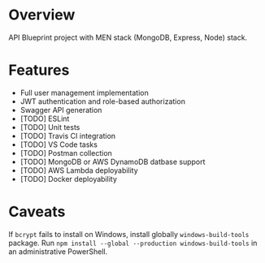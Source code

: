 # Overview
API Blueprint project with MEN stack (MongoDB, Express, Node) stack.

# Features
* Full user management implementation
* JWT authentication and role-based authorization
* Swagger API generation
* [TODO] ESLint
* [TODO] Unit tests
* [TODO] Travis CI integration
* [TODO] VS Code tasks
* [TODO] Postman collection
* [TODO] MongoDB or AWS DynamoDB datbase support
* [TODO] AWS Lambda deployability
* [TODO] Docker deployability

# Caveats
If `bcrypt` fails to install on Windows, install globally `windows-build-tools` package.
Run `npm install --global --production windows-build-tools` in an administrative PowerShell.
